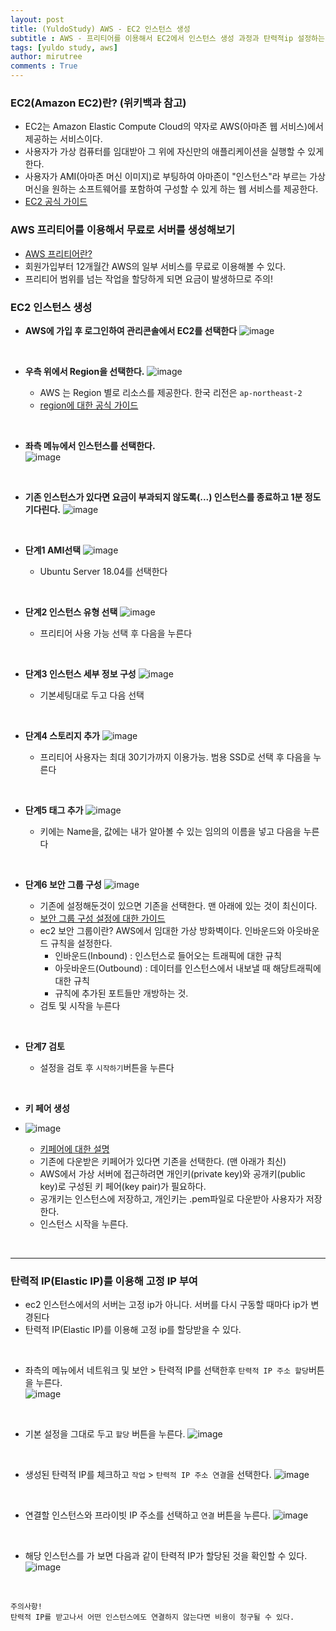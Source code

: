 ```yaml
---
layout: post
title: (YuldoStudy) AWS - EC2 인스턴스 생성
subtitle : AWS - 프리티어를 이용해서 EC2에서 인스턴스 생성 과정과 탄력적ip 설정하는 과정
tags: [yuldo study, aws]
author: mirutree
comments : True
---
```

   
   
### EC2(Amazon EC2)란? (위키백과 참고)
 - EC2는 Amazon Elastic Compute Cloud의 약자로 AWS(아마존 웹 서비스)에서 제공하는 서비스이다.
 - 사용자가 가상 컴퓨터를 임대받아 그 위에 자신만의 애플리케이션을 실행할 수 있게 한다.
 - 사용자가 AMI(아마존 머신 이미지)로 부팅하여 아마존이 "인스턴스"라 부르는 가상 머신을 원하는 소프트웨어를 포함하여 구성할 수 있게 하는 웹 서비스를 제공한다.
 - [EC2 공식 가이드](https://docs.aws.amazon.com/AWSEC2/latest/UserGuide/concepts.html)
   
### AWS 프리티어를 이용해서 무료로 서버를 생성해보기
 - [AWS 프리티어란?](https://aws.amazon.com/ko/premiumsupport/knowledge-center/what-is-free-tier/)
 - 회원가입부터 12개월간 AWS의 일부 서비스를 무료로 이용해볼 수 있다.
 - 프리티어 범위를 넘는 작업을 할당하게 되면 요금이 발생하므로 주의!

### EC2 인스턴스 생성
 - **AWS에 가입 후 로그인하여 관리콘솔에서 EC2를 선택한다**
  ![image](https://user-images.githubusercontent.com/63778557/147049972-0a4ac171-ae94-4f00-8e03-15a320ac9491.png)
      
  &nbsp;&nbsp;
 - **우측 위에서 Region을 선택한다.**
  ![image](https://user-images.githubusercontent.com/63778557/147053659-a821ddb1-83d5-44be-a60f-ee5d4ed6d257.png)
    - AWS 는 Region 별로 리소스를 제공한다. 한국 리전은 `ap-northeast-2`   
    - [region에 대한 공식 가이드](https://docs.aws.amazon.com/ko_kr/AWSEC2/latest/UserGuide/using-regions-availability-zones.html)   
   
   &nbsp;&nbsp;
 - **좌측 메뉴에서 인스턴스를 선택한다.**  
 ![image](https://user-images.githubusercontent.com/63778557/147050398-bf0dfa83-704a-4e3c-8d5d-a39139ef692b.png)
   
   &nbsp;&nbsp;
 - **기존 인스턴스가 있다면 요금이 부과되지 않도록(...) 인스턴스를 종료하고 1분 정도 기다린다.**
  ![image](https://user-images.githubusercontent.com/63778557/147053390-5e5704f7-7d44-403d-9190-a8473f037f67.png)
   
   &nbsp;&nbsp;
 - **단계1 AMI선택**
 ![image](https://user-images.githubusercontent.com/63778557/147054200-a0a1ea1f-27b3-47e1-bb97-34c074596d81.png)
    - Ubuntu Server 18.04를 선택한다
   
   &nbsp;&nbsp;
 - **단계2 인스턴스 유형 선택**
  ![image](https://user-images.githubusercontent.com/63778557/147054876-9ec8dec9-77e8-43bb-91b7-3834b60bad69.png)
    - 프리티어 사용 가능 선택 후 다음을 누른다 
   
   &nbsp;&nbsp;
 - **단계3 인스턴스 세부 정보 구성**
  ![image](https://user-images.githubusercontent.com/63778557/147056076-7c023331-954a-4815-8430-a7d3c0564e49.png)
    - 기본세팅대로 두고 다음 선택
    
    &nbsp;&nbsp;
  - **단계4 스토리지 추가**
   ![image](https://user-images.githubusercontent.com/63778557/147056519-23f57a0f-387f-4d42-86fa-84418c2170d2.png)
    - 프리티어 사용자는 최대 30기가까지 이용가능. 범용 SSD로 선택 후 다음을 누른다
   
   &nbsp;&nbsp;
 - **단계5 태그 추가**
  ![image](https://user-images.githubusercontent.com/63778557/147057349-26e43097-d10b-4c1f-b010-3fd61ad288ec.png)
    - 키에는 Name을, 값에는 내가 알아볼 수 있는 임의의 이름을 넣고 다음을 누른다
   
   &nbsp;&nbsp;
 - **단계6 보안 그룹 구성**
  ![image](https://user-images.githubusercontent.com/63778557/147186016-b0e94f73-02fc-46e6-87cb-1180910fb729.png)
    - 기존에 설정해둔것이 있으면 기존을 선택한다. 맨 아래에 있는 것이 최신이다.
    - [보안 그룹 구성 설정에 대한 가이드](https://docs.aws.amazon.com/ko_kr/AWSEC2/latest/UserGuide/ec2-security-groups.html)
    - ec2 보안 그룹이란? AWS에서 임대한 가상 방화벽이다. 인바운드와 아웃바운드 규칙을 설정한다.
         - 인바운드(Inbound) : 인스턴스로 들어오는 트래픽에 대한 규칙
         - 아웃바운드(Outbound) : 데이터를 인스턴스에서 내보낼 때 해당트래픽에 대한 규칙
         - 규칙에 추가된 포트들만 개방하는 것.
    - 검토 및 시작을 누른다
   
   &nbsp;&nbsp;
 - **단계7 검토**
    - 설정을 검토 후 `시작하기`버튼을 누른다 
   
   &nbsp;&nbsp;
 - **키 페어 생성**
 - ![image](https://user-images.githubusercontent.com/63778557/147059111-ddd227fa-3222-48ac-a324-6c6e0670fdc5.png)
    - [키페어에 대한 설명](https://docs.aws.amazon.com/ko_kr/AWSEC2/latest/UserGuide/ec2-key-pairs.html)
    - 기존에 다운받은 키페어가 있다면 기존을 선택한다. (맨 아래가 최신)
    - AWS에서 가상 서버에 접근하려면 개인키(private key)와 공개키(public key)로 구성된 키 페어(key pair)가 필요하다. 
    - 공개키는 인스턴스에 저장하고, 개인키는 .pem파일로 다운받아 사용자가 저장한다.
    - 인스턴스 시작을 누른다.
   
   &nbsp;&nbsp;
 ---
 
### 탄력적 IP(Elastic IP)를 이용해 고정 IP 부여
  - ec2 인스턴스에서의 서버는 고정 ip가 아니다. 서버를 다시 구동할 때마다 ip가 변경된다
  - 탄력적 IP(Elastic IP)를 이용해 고정 ip를 할당받을 수 있다.
   
&nbsp;&nbsp; 
  - 좌측의 메뉴에서 네트워크 및 보안 > 탄력적 IP를 선택한후 `탄력적 IP 주소 할당`버튼을 누른다.   
 ![image](https://user-images.githubusercontent.com/63778557/147187160-a46d2856-cef5-4aaa-a877-65e5f0f0c13d.png)
 
&nbsp;&nbsp;
  - 기본 설정을 그대로 두고 `할당` 버튼을 누른다.
  ![image](https://user-images.githubusercontent.com/63778557/147187353-9c152e80-cd90-462a-ab41-325858903bdc.png)
   
&nbsp;&nbsp;
 - 생성된 탄력적 IP를 체크하고 `작업` > `탄력적 IP 주소 연결`을 선택한다.
  ![image](https://user-images.githubusercontent.com/63778557/147187533-afdfd435-dba8-4119-b15d-c0b34ba55270.png)
   
&nbsp;&nbsp;
 - 연결할 인스턴스와 프라이빗 IP 주소를 선택하고 `연결` 버튼을 누른다.
    ![image](https://user-images.githubusercontent.com/63778557/147187761-4ab06184-85c8-4bbc-b119-72502f75ce1f.png)
   
&nbsp;&nbsp;
 - 해당 인스턴스를 가 보면 다음과 같이 탄력적 IP가 할당된 것을 확인할 수 있다.
  ![image](https://user-images.githubusercontent.com/63778557/147188482-45d906c1-e076-4339-bc64-c0c52d9bdf33.png)
   
&nbsp;&nbsp;
```
주의사항! 
탄력적 IP를 받고나서 어떤 인스턴스에도 연결하지 않는다면 비용이 청구될 수 있다.
```









